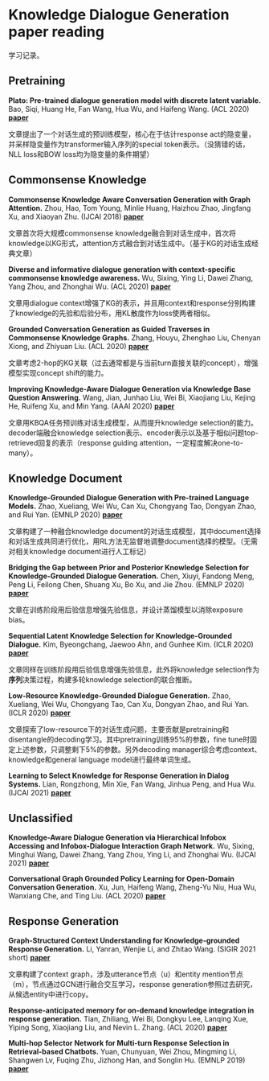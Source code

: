 # Knowledge Dialogue Generation paper reading

学习记录。

## Pretraining

**Plato: Pre-trained dialogue generation model with discrete latent variable.** Bao, Siqi, Huang He, Fan Wang, Hua Wu, and Haifeng Wang. (ACL 2020) **[paper](https://arxiv.org/abs/1910.07931)**

文章提出了一个对话生成的预训练模型，核心在于估计response act的隐变量，并采样隐变量作为transformer输入序列的special token表示。（没猜错的话，NLL loss和BOW loss均为隐变量的条件期望）

## Commonsense Knowledge

**Commonsense Knowledge Aware Conversation Generation with Graph Attention.** Zhou, Hao, Tom Young, Minlie Huang, Haizhou Zhao, Jingfang Xu, and Xiaoyan Zhu. (IJCAI 2018) **[paper](https://www.ijcai.org/proceedings/2018/643)**

文章首次将大规模commonsense knowledge融合到对话生成中，首次将knowledge以KG形式，attention方式融合到对话生成中。（基于KG的对话生成经典文章）

**Diverse and informative dialogue generation with context-specific commonsense knowledge awareness.** Wu, Sixing, Ying Li, Dawei Zhang, Yang Zhou, and Zhonghai Wu. (ACL 2020) **[paper](https://aclanthology.org/2020.acl-main.515/)**

文章用dialogue context增强了KG的表示，并且用context和response分别构建了knowledge的先验和后验分布，用KL散度作为loss使两者相似。

**Grounded Conversation Generation as Guided Traverses in Commonsense Knowledge Graphs.** Zhang, Houyu, Zhenghao Liu, Chenyan Xiong, and Zhiyuan Liu. (ACL 2020) **[paper](https://aclanthology.org/2020.acl-main.184/)**

文章考虑2-hop的KG关联（过去通常都是与当前turn直接关联的concept），增强模型实现concept shift的能力。

**Improving Knowledge-Aware Dialogue Generation via Knowledge Base Question Answering.** Wang, Jian, Junhao Liu, Wei Bi, Xiaojiang Liu, Kejing He, Ruifeng Xu, and Min Yang. (AAAI 2020) **[paper](https://ojs.aaai.org/index.php/AAAI/article/view/6453)**

文章用KBQA任务预训练对话生成模型，从而提升knowledge selection的能力。decoder端融合knowledge selection表示、encoder表示以及基于相似问题top-retrieved回复的表示（response guiding attention，一定程度解决one-to-many）。

## Knowledge Document

**Knowledge-Grounded Dialogue Generation with Pre-trained Language Models.** Zhao, Xueliang, Wei Wu, Can Xu, Chongyang Tao, Dongyan Zhao, and Rui Yan. (EMNLP 2020) **[paper](https://arxiv.org/abs/2010.08824)**

文章构建了一种融合knowledge document的对话生成模型，其中document选择和对话生成共同进行优化，用RL方法无监督地调整document选择的模型。（无需对相关knowledge document进行人工标记）

**Bridging the Gap between Prior and Posterior Knowledge Selection for Knowledge-Grounded Dialogue Generation.** Chen, Xiuyi, Fandong Meng, Peng Li, Feilong Chen, Shuang Xu, Bo Xu, and Jie Zhou. (EMNLP 2020) **[paper](https://aclanthology.org/2020.emnlp-main.275/)**

文章在训练阶段用后验信息增强先验信息，并设计蒸馏模型以消除exposure bias。

**Sequential Latent Knowledge Selection for Knowledge-Grounded Dialogue.** Kim, Byeongchang, Jaewoo Ahn, and Gunhee Kim. (ICLR 2020) **[paper](https://arxiv.org/abs/2002.07510)**

文章同样在训练阶段用后验信息增强先验信息，此外将knowledge selection作为**序列**决策过程，构建多轮knowledge selection的联合推断。

**Low-Resource Knowledge-Grounded Dialogue Generation.** Zhao, Xueliang, Wei Wu, Chongyang Tao, Can Xu, Dongyan Zhao, and Rui Yan. (ICLR 2020) **[paper](https://arxiv.org/abs/2002.10348)**

文章探索了low-resource下的对话生成问题，主要贡献是pretraining和disentangle的decoding学习。其中pretraining训练95%的参数，fine tune时固定上述参数，只调整剩下5%的参数。另外decoding manager综合考虑context、knowledge和general language model进行最终单词生成。

**Learning to Select Knowledge for Response Generation in Dialog Systems.** Lian, Rongzhong, Min Xie, Fan Wang, Jinhua Peng, and Hua Wu. (IJCAI 2021) **[paper](https://www.ijcai.org/proceedings/2021/546)**

## Unclassified

**Knowledge-Aware Dialogue Generation via Hierarchical Infobox Accessing and Infobox-Dialogue Interaction Graph Network.** Wu, Sixing, Minghui Wang, Dawei Zhang, Yang Zhou, Ying Li, and Zhonghai Wu. (IJCAI 2021) **[paper](https://www.ijcai.org/proceedings/2021/546)**

**Conversational Graph Grounded Policy Learning for Open-Domain Conversation Generation.** Xu, Jun, Haifeng Wang, Zheng-Yu Niu, Hua Wu, Wanxiang Che, and Ting Liu. (ACL 2020) **[paper](https://aclanthology.org/2020.acl-main.166/)**

## Response Generation

**Graph-Structured Context Understanding for Knowledge-grounded Response Generation.** Li, Yanran, Wenjie Li, and Zhitao Wang. (SIGIR 2021 short) **[paper](https://dl.acm.org/doi/abs/10.1145/3404835.3463000)**

文章构建了context graph，涉及utterance节点（u）和entity mention节点（m），节点通过GCN进行融合交互学习，response generation参照过去研究，从候选entity中进行copy。

**Response-anticipated memory for on-demand knowledge integration in response generation.** Tian, Zhiliang, Wei Bi, Dongkyu Lee, Lanqing Xue, Yiping Song, Xiaojiang Liu, and Nevin L. Zhang. (ACL 2020) **[paper](https://arxiv.org/abs/2005.06128)**

**Multi-hop Selector Network for Multi-turn Response Selection in Retrieval-based Chatbots.** Yuan, Chunyuan, Wei Zhou, Mingming Li, Shangwen Lv, Fuqing Zhu, Jizhong Han, and Songlin Hu. (EMNLP 2019) **[paper](https://aclanthology.org/D19-1011/)**

